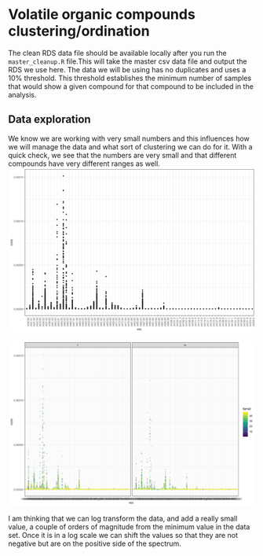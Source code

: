 Volatile organic compounds clustering/ordination
================

The clean RDS data file should be available locally after you run the
`master_cleanup.R` file.This will take the master csv data file and
output the RDS we use here. The data we will be using has no duplicates
and uses a 10% threshold. This threshold establishes the minimum number
of samples that would show a given compound for that compound to be
included in the analysis.

## Data exploration

We know we are working with very small numbers and this influences how
we will manage the data and what sort of clustering we can do for it.
With a quick check, we see that the numbers are very small and that
different compounds have very different ranges as well.  
![](VOC_clustering_files/figure-gfm/unnamed-chunk-1-1.png)<!-- -->

![](VOC_clustering_files/figure-gfm/unnamed-chunk-2-1.png)<!-- -->

I am thinking that we can log transform the data, and add a really small
value, a couple of orders of magnitude from the minimum value in the
data set. Once it is in a log scale we can shift the values so that they
are not negative but are on the positive side of the spectrum.
